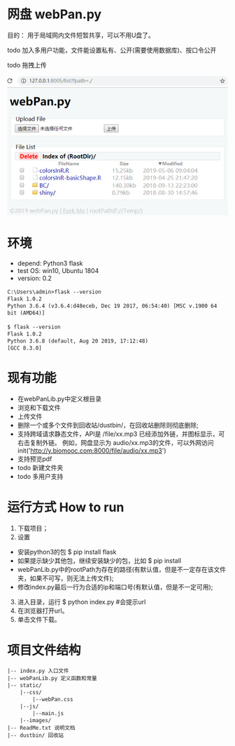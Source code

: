 # 网盘 webPan.py
目的： 用于局域网内文件短暂共享，可以不用U盘了。

todo 加入多用户功能，文件能设置私有、公开(需要使用数据库)、按口令公开

todo 拖拽上传

![screenShot0.1.6](./static/images/webPan_py.png)



# 环境
- depend: Python3 flask
- test OS: win10, Ubuntu 1804
- version: 0.2
```
C:\Users\admin>flask --version
Flask 1.0.2
Python 3.6.4 (v3.6.4:d48eceb, Dec 19 2017, 06:54:40) [MSC v.1900 64 bit (AMD64)]

$ flask --version
Flask 1.0.2
Python 3.6.8 (default, Aug 20 2019, 17:12:48) 
[GCC 8.3.0]
```




# 现有功能
- 在webPanLib.py中定义根目录
- 浏览和下载文件
- 上传文件
- 删除一个或多个文件到回收站/dustbin/，在回收站删除则彻底删除;
- 支持跨域请求静态文件，API是 /file/xx.mp3
	已经添加外链，并图标显示，可右击复制外链。
	例如，网盘显示为 audio/xx.mp3的文件，可以外网访问 init('http://y.biomooc.com:8000/file/audio/xx.mp3')
- 支持预览pdf
- todo 新建文件夹
- todo 多用户支持





# 运行方式 How to run
1. 下载项目；
2. 设置 
 - 安装python3的包 $ pip install flask
 - 如果提示缺少其他包，继续安装缺少的包，比如 $ pip install 
 - webPanLib.py中的rootPath为存在的路径(有默认值，但是不一定存在该文件夹，如果不可写，则无法上传文件);
 - 修改index.py最后一行为合适的ip和端口号(有默认值，但是不一定可用);
3. 进入目录，运行 $ python index.py  #会提示url
4. 在浏览器打开url。
5. 单击文件下载。




# 项目文件结构
```
|-- index.py 入口文件
|-- webPanLib.py 定义函数和常量
|-- static/
    |--css/
        |--webPan.css
    |--js/
        |--main.js
    |--images/
|-- ReadMe.txt 说明文档
|-- dustbin/ 回收站
```

